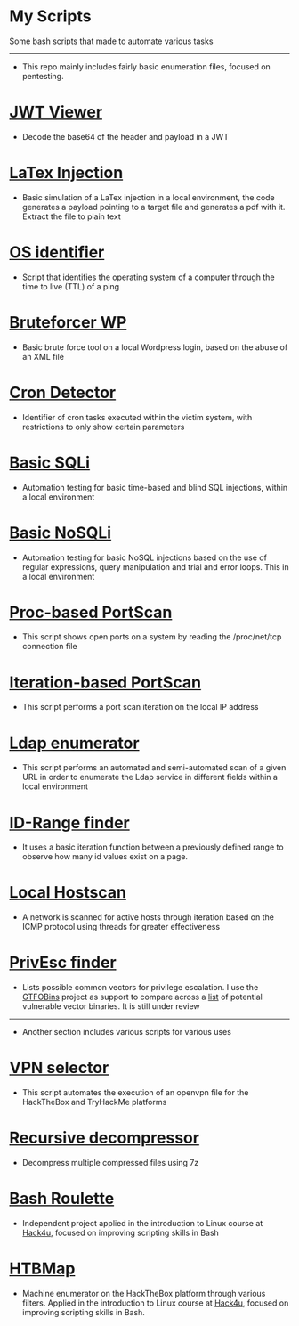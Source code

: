 # My Scripts
Some bash scripts that made to automate various tasks

***

- This repo mainly includes fairly basic enumeration files, focused on pentesting.

# **[JWT Viewer](https://github.com/JoseVazquez101/My-scr1pt5/blob/main/JWT-viewer.sh)**
- Decode the base64 of the header and payload in a JWT

# **[LaTex Injection](https://github.com/JoseVazquez101/My-scr1pt5/blob/main/LaTexInjection.sh)**
- Basic simulation of a LaTex injection in a local environment, the code generates a payload pointing to a target file and generates a pdf with it. Extract the file to plain text

# **[OS identifier](https://github.com/JoseVazquez101/My-scr1pt5/blob/main/OS_identifier.py)**
- Script that identifies the operating system of a computer through the time to live (TTL) of a ping

# **[Bruteforcer WP](https://github.com/JoseVazquez101/My-scr1pt5/blob/main/brute-wp.sh)**
- Basic brute force tool on a local Wordpress login, based on the abuse of an XML file

# **[Cron Detector](https://github.com/JoseVazquez101/My-scr1pt5/blob/main/procron.sh)**
- Identifier of cron tasks executed within the victim system, with restrictions to only show certain parameters

# **[Basic SQLi](https://github.com/JoseVazquez101/My-scr1pt5/blob/main/sqli.py)**
- Automation testing for basic time-based and blind SQL injections, within a local environment

# **[Basic NoSQLi](https://github.com/JoseVazquez101/My-scr1pt5/blob/main/nosqli.py)**
- Automation testing for basic NoSQL injections based on the use of regular expressions, query manipulation and trial and error loops. This in a local environment

# **[Proc-based PortScan](https://github.com/JoseVazquez101/My-scr1pt5/blob/main/myports_proc.sh)**
- This script shows open ports on a system by reading the /proc/net/tcp connection file

# **[Iteration-based PortScan](https://github.com/JoseVazquez101/My-scr1pt5/blob/main/myports_iteration.sh)**
- This script performs a port scan iteration on the local IP address

# **[Ldap enumerator](https://github.com/JoseVazquez101/My-scr1pt5/blob/main/ldapi.py)**
- This script performs an automated and semi-automated scan of a given URL in order to enumerate the Ldap service in different fields within a local environment

# **[ID-Range finder](https://github.com/JoseVazquez101/My-scr1pt5/blob/main/id_webrange.sh)**
- It uses a basic iteration function between a previously defined range to observe how many id values ​​exist on a page.

# **[Local Hostscan](https://github.com/JoseVazquez101/My-scr1pt5/blob/main/hostscan.sh)**
- A network is scanned for active hosts through iteration based on the ICMP protocol using threads for greater effectiveness

# **[PrivEsc finder](https://github.com/JoseVazquez101/My-scr1pt5/blob/main/PrivEsc_scanner(hav3st3r).sh)**
- Lists possible common vectors for privilege escalation. I use the [GTFOBins](https://gtfobins.github.io/) project as support to compare across a [list](https://github.com/JoseVazquez101/My-scr1pt5/blob/main/binary_list.txt) of potential vulnerable vector binaries. It is still under review


***
- Another section includes various scripts for various uses

# **[VPN selector](https://github.com/JoseVazquez101/My-scr1pt5/blob/main/vpn_selector.sh)**
- This script automates the execution of an openvpn file for the HackTheBox and TryHackMe platforms

# **[Recursive decompressor](https://github.com/JoseVazquez101/My-scr1pt5/blob/main/recursive_decompressor.sh)**
- Decompress multiple compressed files using 7z

# **[Bash Roulette](https://github.com/JoseVazquez101/My-scr1pt5/blob/main/roulette.sh)**
- Independent project applied in the introduction to Linux course at [Hack4u](https://hack4u.io/), focused on improving scripting skills in Bash

# **[HTBMap](https://github.com/JoseVazquez101/My-scr1pt5/blob/main/htbmap.sh)**
- Machine enumerator on the HackTheBox platform through various filters. Applied in the introduction to Linux course at [Hack4u](https://hack4u.io/), focused on improving scripting skills in Bash.
